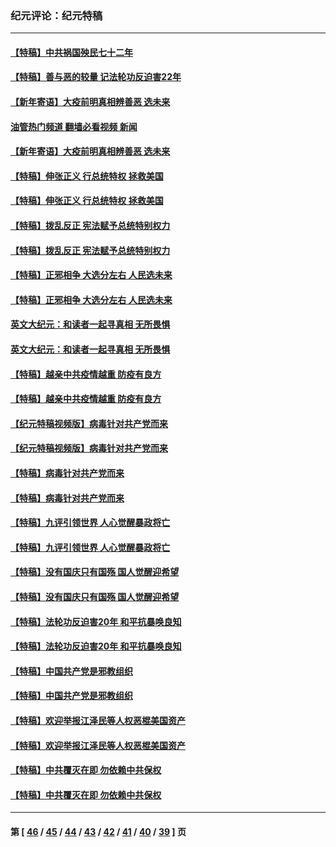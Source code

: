 ### 纪元评论：纪元特稿
---
#### [【特稿】中共祸国殃民七十二年](../../pages/nsc424/n13272607.md?03080330) 
#### [【特稿】善与恶的较量 记法轮功反迫害22年](../../pages/nsc424/n13086597.md?03080330) 
#### [【新年寄语】大疫前明真相辨善恶 选未来](../../pages/nsc424/n12660855.md?03080330) 
#### [油管热门频道 翻墙必看视频 新闻](ok?03080330)
#### [【新年寄语】大疫前明真相辨善恶 选未来](../../pages/nsc424/n12660855.md?03080330) 
#### [【特稿】伸张正义 行总统特权 拯救美国](../../pages/nsc424/n12616806.md?03080330) 
#### [【特稿】伸张正义 行总统特权 拯救美国](../../pages/nsc424/n12616806.md?03080330) 
#### [【特稿】拨乱反正 宪法赋予总统特别权力](../../pages/nsc424/n12598306.md?03080330) 
#### [【特稿】拨乱反正 宪法赋予总统特别权力](../../pages/nsc424/n12598306.md?03080330) 
#### [【特稿】正邪相争 大选分左右 人民选未来](../../pages/nsc424/n12545208.md?03080330) 
#### [【特稿】正邪相争 大选分左右 人民选未来](../../pages/nsc424/n12545208.md?03080330) 
#### [英文大纪元：和读者一起寻真相 无所畏惧](../../pages/nsc424/n12542027.md?03080330) 
#### [英文大纪元：和读者一起寻真相 无所畏惧](../../pages/nsc424/n12542027.md?03080330) 
#### [【特稿】越亲中共疫情越重 防疫有良方](../../pages/nsc424/n12042989.md?03080330) 
#### [【特稿】越亲中共疫情越重 防疫有良方](../../pages/nsc424/n12042989.md?03080330) 
#### [【纪元特稿视频版】病毒针对共产党而来](../../pages/nsc424/n11977328.md?03080330) 
#### [【纪元特稿视频版】病毒针对共产党而来](../../pages/nsc424/n11977328.md?03080330) 
#### [【特稿】病毒针对共产党而来](../../pages/nsc424/n11928818.md?03080330) 
#### [【特稿】病毒针对共产党而来](../../pages/nsc424/n11928818.md?03080330) 
#### [【特稿】九评引领世界 人心觉醒暴政将亡](../../pages/nsc424/n11660496.md?03080330) 
#### [【特稿】九评引领世界 人心觉醒暴政将亡](../../pages/nsc424/n11660496.md?03080330) 
#### [【特稿】没有国庆只有国殇 国人觉醒迎希望](../../pages/nsc424/n11549354.md?03080330) 
#### [【特稿】没有国庆只有国殇 国人觉醒迎希望](../../pages/nsc424/n11549354.md?03080330) 
#### [【特稿】法轮功反迫害20年 和平抗暴唤良知](../../pages/nsc424/n11389135.md?03080330) 
#### [【特稿】法轮功反迫害20年 和平抗暴唤良知](../../pages/nsc424/n11389135.md?03080330) 
#### [【特稿】中国共产党是邪教组织](../../pages/nsc424/n11355551.md?03080330) 
#### [【特稿】中国共产党是邪教组织](../../pages/nsc424/n11355551.md?03080330) 
#### [【特稿】欢迎举报江泽民等人权恶棍美国资产](../../pages/nsc424/n11303040.md?03080330) 
#### [【特稿】欢迎举报江泽民等人权恶棍美国资产](../../pages/nsc424/n11303040.md?03080330) 
#### [【特稿】中共覆灭在即 勿依赖中共保权](../../pages/nsc424/n11278510.md?03080330) 
#### [【特稿】中共覆灭在即 勿依赖中共保权](../../pages/nsc424/n11278510.md?03080330) 

---
#### 第 [ [46](./46.md?03080330) / [45](./45.md?03080330) / [44](./44.md?03080330) / [43](./43.md?03080330) / [42](./42.md?03080330) / [41](./41.md?03080330) / [40](./40.md?03080330) / [39](./39.md?03080330) ] 页
